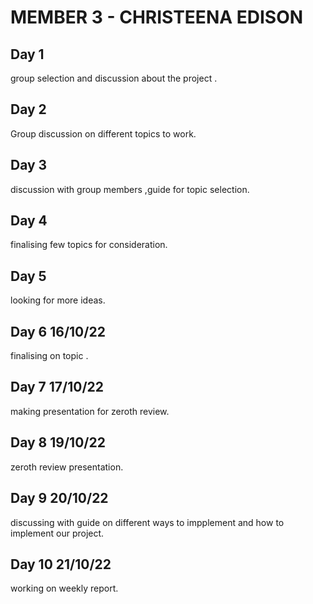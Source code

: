 # MEMBER 3 - CHRISTEENA EDISON 

## Day 1
group selection and discussion about the project .

## Day 2
Group discussion on different topics to work.

## Day 3
discussion with group members ,guide for topic selection.

## Day 4
finalising few topics for consideration.

## Day 5
looking for more ideas.

## Day 6 16/10/22
finalising on topic .

## Day 7 17/10/22
making presentation for zeroth review.

## Day 8 19/10/22
zeroth review presentation.

## Day 9 20/10/22
discussing with guide on different ways to impplement and how to implement our project.

## Day 10 21/10/22
working on weekly report.

